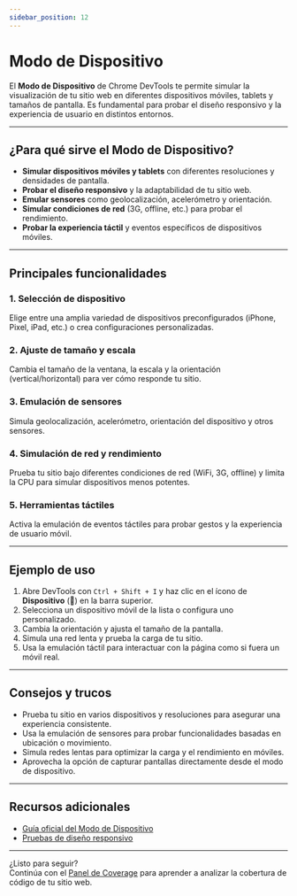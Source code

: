```yaml
---
sidebar_position: 12
---
```


# Modo de Dispositivo

El **Modo de Dispositivo** de Chrome DevTools te permite simular la visualización de tu sitio web en diferentes dispositivos móviles, tablets y tamaños de pantalla. Es fundamental para probar el diseño responsivo y la experiencia de usuario en distintos entornos.

---

## ¿Para qué sirve el Modo de Dispositivo?

- **Simular dispositivos móviles y tablets** con diferentes resoluciones y densidades de pantalla.
- **Probar el diseño responsivo** y la adaptabilidad de tu sitio web.
- **Emular sensores** como geolocalización, acelerómetro y orientación.
- **Simular condiciones de red** (3G, offline, etc.) para probar el rendimiento.
- **Probar la experiencia táctil** y eventos específicos de dispositivos móviles.

---

## Principales funcionalidades

### 1. Selección de dispositivo

Elige entre una amplia variedad de dispositivos preconfigurados (iPhone, Pixel, iPad, etc.) o crea configuraciones personalizadas.

### 2. Ajuste de tamaño y escala

Cambia el tamaño de la ventana, la escala y la orientación (vertical/horizontal) para ver cómo responde tu sitio.

### 3. Emulación de sensores

Simula geolocalización, acelerómetro, orientación del dispositivo y otros sensores.

### 4. Simulación de red y rendimiento

Prueba tu sitio bajo diferentes condiciones de red (WiFi, 3G, offline) y limita la CPU para simular dispositivos menos potentes.

### 5. Herramientas táctiles

Activa la emulación de eventos táctiles para probar gestos y la experiencia de usuario móvil.

---

## Ejemplo de uso

1. Abre DevTools con `Ctrl + Shift + I` y haz clic en el ícono de **Dispositivo** (📱) en la barra superior.
2. Selecciona un dispositivo móvil de la lista o configura uno personalizado.
3. Cambia la orientación y ajusta el tamaño de la pantalla.
4. Simula una red lenta y prueba la carga de tu sitio.
5. Usa la emulación táctil para interactuar con la página como si fuera un móvil real.

---

## Consejos y trucos

- Prueba tu sitio en varios dispositivos y resoluciones para asegurar una experiencia consistente.
- Usa la emulación de sensores para probar funcionalidades basadas en ubicación o movimiento.
- Simula redes lentas para optimizar la carga y el rendimiento en móviles.
- Aprovecha la opción de capturar pantallas directamente desde el modo de dispositivo.

---

## Recursos adicionales

- [Guía oficial del Modo de Dispositivo](https://developer.chrome.com/docs/devtools/device-mode/)
- [Pruebas de diseño responsivo](https://web.dev/responsive-web-design-basics/)

---

¿Listo para seguir?  
Continúa con el [Panel de Coverage](./coverage-panel.md) para aprender a analizar la cobertura de código de tu sitio web.